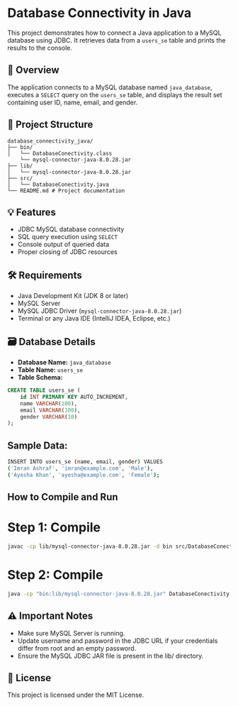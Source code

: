 # Database Connectivity in Java

This project demonstrates how to connect a Java application to a MySQL database using JDBC. It retrieves data from a `users_se` table and prints the results to the console.

## 🧾 Overview

The application connects to a MySQL database named `java_database`, executes a `SELECT` query on the `users_se` table, and displays the result set containing user ID, name, email, and gender.

## 📁 Project Structure


```plaintext
database_connectivity_java/
├── bin/
│   └── DatabaseConectivity.class
    └── mysql-connector-java-8.0.28.jar
├── lib/
│   └── mysql-connector-java-8.0.28.jar
├── src/
│   └── DatabaseConectivity.java
└── README.md # Project documentation
```

## 💡 Features

- JDBC MySQL database connectivity
- SQL query execution using `SELECT`
- Console output of queried data
- Proper closing of JDBC resources

## 🛠️ Requirements

- Java Development Kit (JDK 8 or later)
- MySQL Server
- MySQL JDBC Driver (`mysql-connector-java-8.0.28.jar`)
- Terminal or any Java IDE (IntelliJ IDEA, Eclipse, etc.)

## 🗃️ Database Details

- **Database Name:** `java_database`
- **Table Name:** `users_se`
- **Table Schema:**

```sql
CREATE TABLE users_se (
    id INT PRIMARY KEY AUTO_INCREMENT,
    name VARCHAR(100),
    email VARCHAR(100),
    gender VARCHAR(10)
);
```
## Sample Data:
```bash
INSERT INTO users_se (name, email, gender) VALUES
('Imran Ashraf', 'imran@example.com', 'Male'),
('Ayesha Khan', 'ayesha@example.com', 'Female');
```

## How to Compile and Run

# Step 1: Compile
```bash
javac -cp lib/mysql-connector-java-8.0.28.jar -d bin src/DatabaseConectivity.java
```
# Step 2: Compile
```bash
java -cp "bin:lib/mysql-connector-java-8.0.28.jar" DatabaseConectivity
```


## ⚠️ Important Notes
- Make sure MySQL Server is running.
- Update username and password in the JDBC URL if your credentials differ from root and an empty password.
- Ensure the MySQL JDBC JAR file is present in the lib/ directory.

## 📄 License
This project is licensed under the MIT License.
